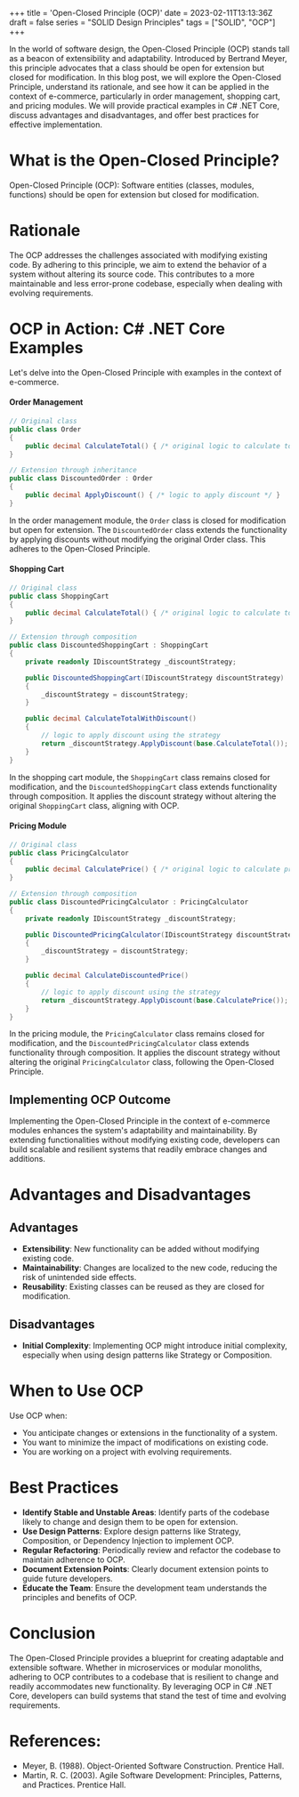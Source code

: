 +++
title = 'Open-Closed Principle (OCP)'
date = 2023-02-11T13:13:36Z
draft = false
series = "SOLID Design Principles"
tags = ["SOLID", "OCP"]
+++

In the world of software design, the Open-Closed Principle (OCP) stands tall as a beacon of extensibility and adaptability. Introduced by Bertrand Meyer, this principle advocates that a class should be open for extension but closed for modification. In this blog post, we will explore the Open-Closed Principle, understand its rationale, and see how it can be applied in the context of e-commerce, particularly in order management, shopping cart, and pricing modules. We will provide practical examples in C# .NET Core, discuss advantages and disadvantages, and offer best practices for effective implementation.

# What is the Open-Closed Principle?

Open-Closed Principle (OCP): Software entities (classes, modules, functions) should be open for extension but closed for modification.

# Rationale

The OCP addresses the challenges associated with modifying existing code. By adhering to this principle, we aim to extend the behavior of a system without altering its source code. This contributes to a more maintainable and less error-prone codebase, especially when dealing with evolving requirements.

# OCP in Action: C# .NET Core Examples

Let's delve into the Open-Closed Principle with examples in the context of e-commerce.

#### Order Management

```csharp
// Original class
public class Order
{
    public decimal CalculateTotal() { /* original logic to calculate total */ }
}

// Extension through inheritance
public class DiscountedOrder : Order
{
    public decimal ApplyDiscount() { /* logic to apply discount */ }
}
```

In the order management module, the `Order` class is closed for modification but open for extension. The `DiscountedOrder` class extends the functionality by applying discounts without modifying the original Order class. This adheres to the Open-Closed Principle.

#### Shopping Cart

```csharp
// Original class
public class ShoppingCart
{
    public decimal CalculateTotal() { /* original logic to calculate total */ }
}

// Extension through composition
public class DiscountedShoppingCart : ShoppingCart
{
    private readonly IDiscountStrategy _discountStrategy;

    public DiscountedShoppingCart(IDiscountStrategy discountStrategy)
    {
        _discountStrategy = discountStrategy;
    }

    public decimal CalculateTotalWithDiscount()
    {
        // logic to apply discount using the strategy
        return _discountStrategy.ApplyDiscount(base.CalculateTotal());
    }
}
```

In the shopping cart module, the `ShoppingCart` class remains closed for modification, and the `DiscountedShoppingCart` class extends functionality through composition. It applies the discount strategy without altering the original `ShoppingCart` class, aligning with OCP.

#### Pricing Module

```csharp
// Original class
public class PricingCalculator
{
    public decimal CalculatePrice() { /* original logic to calculate price */ }
}

// Extension through composition
public class DiscountedPricingCalculator : PricingCalculator
{
    private readonly IDiscountStrategy _discountStrategy;

    public DiscountedPricingCalculator(IDiscountStrategy discountStrategy)
    {
        _discountStrategy = discountStrategy;
    }

    public decimal CalculateDiscountedPrice()
    {
        // logic to apply discount using the strategy
        return _discountStrategy.ApplyDiscount(base.CalculatePrice());
    }
}
```

In the pricing module, the `PricingCalculator` class remains closed for modification, and the `DiscountedPricingCalculator` class extends functionality through composition. It applies the discount strategy without altering the original `PricingCalculator` class, following the Open-Closed Principle.

## Implementing OCP Outcome

Implementing the Open-Closed Principle in the context of e-commerce modules enhances the system's adaptability and maintainability. By extending functionalities without modifying existing code, developers can build scalable and resilient systems that readily embrace changes and additions.

# Advantages and Disadvantages

## Advantages

- **Extensibility**: New functionality can be added without modifying existing code.
- **Maintainability**: Changes are localized to the new code, reducing the risk of unintended side effects.
- **Reusability**: Existing classes can be reused as they are closed for modification.

## Disadvantages

- **Initial Complexity**: Implementing OCP might introduce initial complexity, especially when using design patterns like Strategy or Composition.

# When to Use OCP

Use OCP when:

- You anticipate changes or extensions in the functionality of a system.
- You want to minimize the impact of modifications on existing code.
- You are working on a project with evolving requirements.

# Best Practices

- **Identify Stable and Unstable Areas**: Identify parts of the codebase likely to change and design them to be open for extension.
- **Use Design Patterns**: Explore design patterns like Strategy, Composition, or Dependency Injection to implement OCP.
- **Regular Refactoring**: Periodically review and refactor the codebase to maintain adherence to OCP.
- **Document Extension Points**: Clearly document extension points to guide future developers.
- **Educate the Team**: Ensure the development team understands the principles and benefits of OCP.

# Conclusion

The Open-Closed Principle provides a blueprint for creating adaptable and extensible software. Whether in microservices or modular monoliths, adhering to OCP contributes to a codebase that is resilient to change and readily accommodates new functionality. By leveraging OCP in C# .NET Core, developers can build systems that stand the test of time and evolving requirements.

# References:

- Meyer, B. (1988). Object-Oriented Software Construction. Prentice Hall.
- Martin, R. C. (2003). Agile Software Development: Principles, Patterns, and Practices. Prentice Hall.
